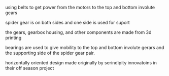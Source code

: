 using belts to get power from the motors to the top and bottom involute gears

spider gear is on both sides and one side is used for suport 

the gears, gearbox housing, and other components are made from 3d printing

bearings are used to give mobility to the top and bottom involute gerars and the supporting side of the spider gear pair.

horizontally oriented design made originally by serindipity innovatoins in their off season project

